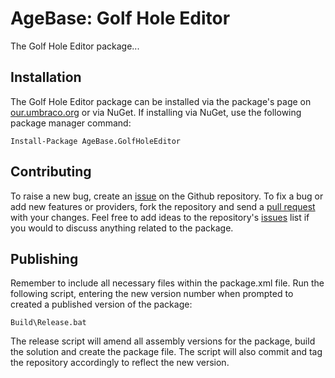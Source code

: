 # AgeBase: Golf Hole Editor

The Golf Hole Editor package...

## Installation

The Golf Hole Editor package can be installed via the package's page on [our.umbraco.org](http://our.umbraco.org/projects/backoffice-extensions/golf-hole-editor) or via NuGet. If installing via NuGet, use the following package manager command:

    Install-Package AgeBase.GolfHoleEditor

## Contributing

To raise a new bug, create an [issue](https://github.com/agebase/umbraco-golf-hole-editor/issues) on the Github repository. To fix a bug or add new features or providers, fork the repository and send a [pull request](https://github.com/agebase/umbraco-golf-hole-editor/pulls) with your changes. Feel free to add ideas to the repository's [issues](https://github.com/agebase/umbraco-golf-hole-editor/issues) list if you would to discuss anything related to the package.

## Publishing

Remember to include all necessary files within the package.xml file. Run the following script, entering the new version number when prompted to created a published version of the package:

    Build\Release.bat

The release script will amend all assembly versions for the package, build the solution and create the package file. The script will also commit and tag the repository accordingly to reflect the new version.